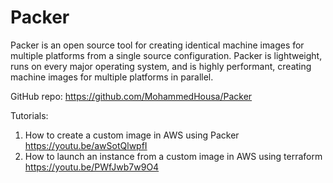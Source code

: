 # Packer
Packer is an open source tool for creating identical machine images for multiple platforms from a single source configuration. Packer is lightweight, runs on every major operating system, and is highly performant, creating machine images for multiple platforms in parallel.

GitHub repo: https://github.com/MohammedHousa/Packer

Tutorials: 
1. How to create a custom image in AWS using Packer https://youtu.be/awSotQlwpfI
2. How to launch an instance from a custom image in AWS using terraform https://youtu.be/PWfJwb7w9O4

